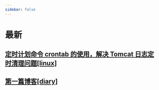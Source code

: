 ```yaml
---
sidebar: false
---
```

# 最新

## [定时计划命令 crontab 的使用，解决 Tomcat 日志定时清理问题[linux]](linux/1.html)
## [第一篇博客[diary]](diary/1.html)
